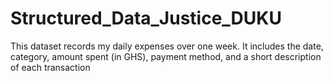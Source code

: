 # Structured_Data_Justice_DUKU
This dataset records my daily expenses over one week. It includes the date, category, amount spent (in GHS), payment method, and a short description of each transaction
